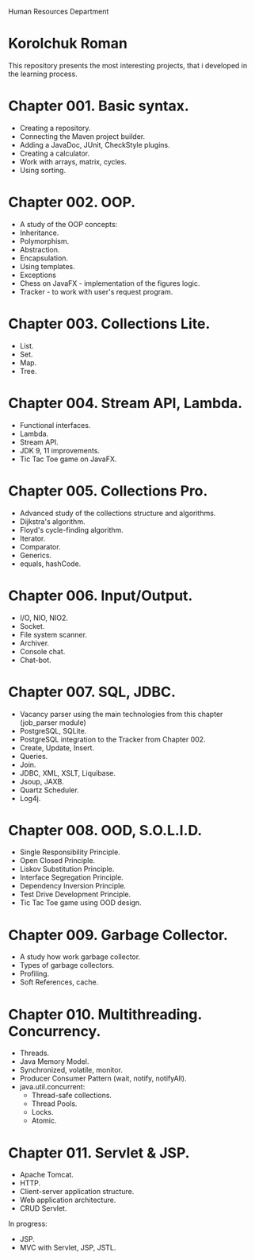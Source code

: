 Human Resources Department

# Korolchuk Roman
 
 This repository presents the most interesting projects, that i developed in the learning process.
 
 # Chapter 001. Basic syntax.
 - Creating a repository.
 - Connecting the Maven project builder.
 - Adding a JavaDoc, JUnit, CheckStyle plugins.
 - Creating a calculator.
 - Work with arrays, matrix, cycles.
 - Using sorting.
 
 # Chapter 002. OOP.
 - A study of the OOP concepts:
 - Inheritance.
 - Polymorphism. 
 - Abstraction.
 - Encapsulation.
 - Using templates.
 - Exceptions
 - Chess on JavaFX - implementation of the figures logic.
 - Tracker - to work with user's request program.
 
 # Chapter 003. Collections Lite.
 - List.
 - Set.
 - Map.
 - Tree.
 
 # Chapter 004. Stream API, Lambda.
 - Functional interfaces.
 - Lambda.
 - Stream API.
 - JDK 9, 11 improvements.
 - Tic Tac Toe game on JavaFX.
 
 # Chapter 005. Collections Pro.
 - Advanced study of the collections structure and algorithms.
 - Dijkstra's algorithm.
 - Floyd's cycle-finding algorithm.
 - Iterator.
 - Comparator.
 - Generics.
 - equals, hashCode.
 
 # Chapter 006. Input/Output.
 - I/O, NIO, NIO2.
 - Socket.
 - File system scanner.
 - Archiver.
 - Console chat.
 - Chat-bot.
 
 # Chapter 007. SQL, JDBC.
 - Vacancy parser using the main technologies from this chapter (job_parser module)
 - PostgreSQL, SQLite.
 - PostgreSQL integration to the Tracker from Chapter 002.
 - Create, Update, Insert.
 - Queries.
 - Join.
 - JDBC, XML, XSLT, Liquibase.
 - Jsoup, JAXB.
 - Quartz Scheduler.
 - Log4j.
 
 # Chapter 008. OOD, S.O.L.I.D.
 - Single Responsibility Principle.
 - Open Closed Principle.
 - Liskov Substitution Principle.
 - Interface Segregation Principle.
 - Dependency Inversion Principle.
 - Test Drive Development Principle.
 - Tic Tac Toe game using OOD design.
 
 # Chapter 009. Garbage Collector.
 - A study how work garbage collector.
 - Types of garbage collectors.
 - Profiling.
 - Soft References, cache.
 
 # Chapter 010. Multithreading. Concurrency.
 - Threads.
 - Java Memory Model.
 - Synchronized, volatile, monitor.
 - Producer Consumer Pattern (wait, notify, notifyAll).
 - java.util.concurrent:
     - Thread-safe collections.
     - Thread Pools.
     - Locks.
     - Atomic.
     
 # Chapter 011. Servlet & JSP.
 - Apache Tomcat.
 - HTTP.
 - Client-server application structure.
 - Web application architecture.
 - CRUD Servlet.
 
 In progress:
 - JSP.
 - MVC with Servlet, JSP, JSTL.